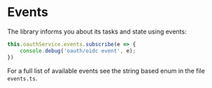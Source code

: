# Events

The library informs you about its tasks and state using events:

```TypeScript
this.oauthService.events.subscribe(e => {
    console.debug('oauth/oidc event', e);
})
```

For a full list of available events see the string based enum in the file ``events.ts``.
